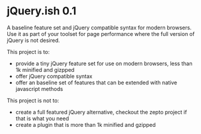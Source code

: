 jQuery.ish 0.1
=========

A baseline feature set and jQuery compatible syntax for modern browsers. Use it as part of your toolset for page performance where the full version of jQuery is not desired.

This project is to:

- provide a tiny jQuery feature set for use on modern browsers, less than 1k minified and gizpped
- offer jQuery compatible syntax
- offer an baseline set of features that can be extended with native javascript methods


This project is not to:

- create a full featured jQuery alternative, checkout the zepto project if that is what you need
- create a plugin that is more than 1k minified and gzipped